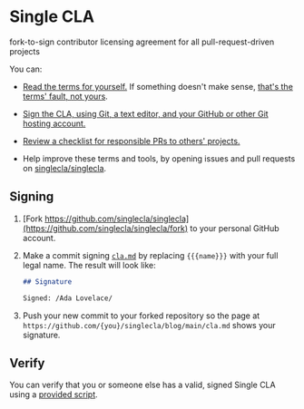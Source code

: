 # Single CLA

fork-to-sign contributor licensing agreement for all pull-request-driven projects

You can:

- [Read the terms for yourself.](./cla.md)  If something doesn't make sense, [that's the terms' fault, not yours](https://flippedform.com).

- [Sign the CLA, using Git, a text editor, and your GitHub or other Git hosting account.](#signing)

- [Review a checklist for responsible PRs to others' projects.](./checklist.md)

- Help improve these terms and tools, by opening issues and pull requests on [singlecla/singlecla](https://github.com/singlecla/singlecla).

## Signing

1.  [Fork https://github.com/singlecla/singlecla](https://github.com/singlecla/singlecla/fork) to your personal GitHub account.

2.  Make a commit signing [`cla.md`](./cla.md) by replacing `{{{name}}}` with your full legal name.  The result will look like:

    ```markdown
    ## Signature

    Signed: /Ada Lovelace/
    ```

3.  Push your new commit to your forked repository so the page at `https://github.com/{you}/singlecla/blog/main/cla.md` shows your signature.

## Verify

You can verify that you or someone else has a valid, signed Single CLA using a [provided script](https://github.com/singlecla/verify).

